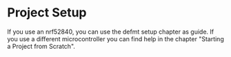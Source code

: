 # Project Setup

If you use an nrf52840, you can use the defmt setup chapter as guide. If you use a different microcontroller you can find help in the chapter "Starting a Project from Scratch".
